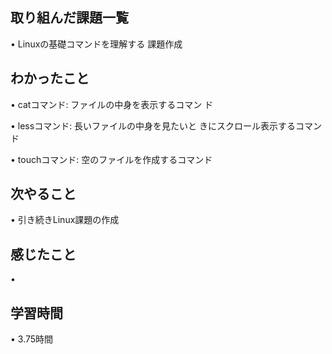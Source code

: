 ## 取り組んだ課題一覧
• Linuxの基礎コマンドを理解する 課題作成

## わかったこと
• catコマンド: ファイルの中身を表示するコマン
ド

• lessコマンド: 長いファイルの中身を見たいと
きにスクロール表示するコマンド

• touchコマンド: 空のファイルを作成するコマンド


## 次やること
• 引き続きLinux課題の作成

## 感じたこと
• 

## 学習時間
• 3.75時間